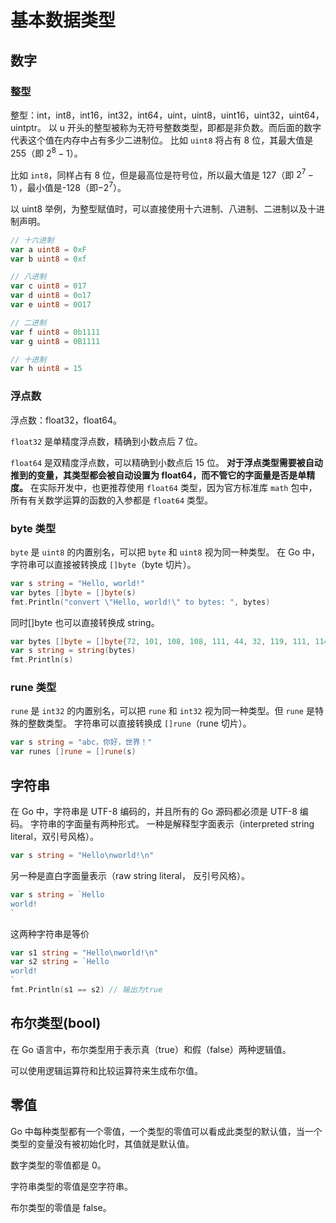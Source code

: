 # 基本数据类型
## 数字
### 整型
整型：int，int8，int16，int32，int64，uint，uint8，uint16，uint32，uint64，uintptr。
以 u 开头的整型被称为无符号整数类型，即都是非负数。而后面的数字代表这个值在内存中占有多少二进制位。
比如 `uint8` 将占有 8 位，其最大值是 255（即 $2^8 - 1$）。

比如 `int8`，同样占有 8 位，但是最高位是符号位，所以最大值是 127（即 $2^7 -1$），最小值是-128（即$-2^7$）。

以 uint8 举例，为整型赋值时，可以直接使用十六进制、八进制、二进制以及十进制声明。
```go
// 十六进制
var a uint8 = 0xF
var b uint8 = 0xf

// 八进制
var c uint8 = 017
var d uint8 = 0o17
var e uint8 = 0O17

// 二进制
var f uint8 = 0b1111
var g uint8 = 0B1111

// 十进制
var h uint8 = 15
```

### 浮点数
浮点数：float32，float64。

`float32` 是单精度浮点数，精确到小数点后 7 位。

`float64` 是双精度浮点数，可以精确到小数点后 15 位。
**对于浮点类型需要被自动推到的变量，其类型都会被自动设置为 float64，而不管它的字面量是否是单精度。**
在实际开发中，也更推荐使用 `float64` 类型，因为官方标准库 `math` 包中，所有有关数学运算的函数的入参都是 `float64` 类型。

### byte 类型
`byte` 是 `uint8` 的内置别名，可以把 `byte` 和 `uint8` 视为同一种类型。
在 Go 中，字符串可以直接被转换成 `[]byte`（byte 切片）。
```go
var s string = "Hello, world!"
var bytes []byte = []byte(s)
fmt.Println("convert \"Hello, world!\" to bytes: ", bytes)
```
同时[]byte 也可以直接转换成 string。
```go
var bytes []byte = []byte{72, 101, 108, 108, 111, 44, 32, 119, 111, 114, 108, 100, 33}
var s string = string(bytes)
fmt.Println(s)
```
### rune 类型
`rune` 是 `int32` 的内置别名，可以把 `rune` 和 `int32` 视为同一种类型。但 `rune` 是特殊的整数类型。
字符串可以直接转换成 `[]rune`（rune 切片）。
```go
var s string = "abc，你好，世界！"
var runes []rune = []rune(s)
```

## 字符串
在 Go 中，字符串是 UTF-8 编码的，并且所有的 Go 源码都必须是 UTF-8 编码。
字符串的字面量有两种形式。
一种是解释型字面表示（interpreted string literal，双引号风格）。
```go
var s string = "Hello\nworld!\n"
```

另一种是直白字面量表示（raw string literal， 反引号风格）。
```go
var s string = `Hello
world!
`
```
这两种字符串是等价
```go
var s1 string = "Hello\nworld!\n"
var s2 string = `Hello
world!
`
fmt.Println(s1 == s2) // 输出为true
```
## 布尔类型(bool)
在 Go 语言中，布尔类型用于表示真（true）和假（false）两种逻辑值。

可以使用逻辑运算符和比较运算符来生成布尔值。

## 零值
Go 中每种类型都有一个零值，一个类型的零值可以看成此类型的默认值，当一个类型的变量没有被初始化时，其值就是默认值。

数字类型的零值都是 0。

字符串类型的零值是空字符串。

布尔类型的零值是 false。



